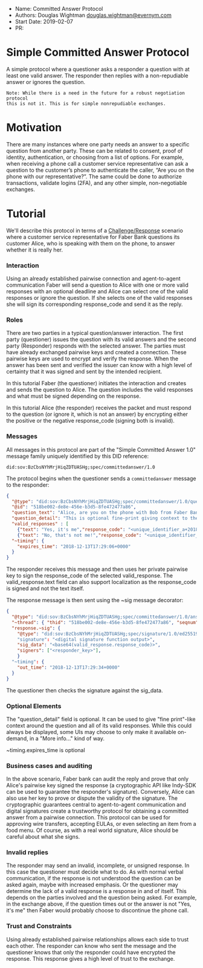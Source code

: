 - Name: Committed Answer Protocol
- Authors: Douglas Wightman <douglas.wightman@evernym.com>
- Start Date: 2019-02-07
- PR:

# Simple Committed Answer Protocol
[summary]: #summary

A simple protocol where a questioner asks a responder a question with at least one valid answer.  The responder then
replies with a non-repudiable answer or ignores the question.

    Note: While there is a need in the future for a robust negotiation protocol
    this is not it. This is for simple nonrepudiable exchanges.


# Motivation
[summary]: #motivation

There are many instances where one party needs an answer to a specific question from another party. These can be related
to consent, proof of identity, authentication, or choosing from a list of options. For example, when receiving a phone
call a customer service representative can ask a question to the customer’s phone to authenticate the caller, “Are you
on the phone with our representative?”. The same could be done to authorize transactions, validate logins (2FA), and any
other simple, non-negotiable exchanges.

# Tutorial
[summary]: #tutorial

We'll describe this protocol in terms of a [Challenge/Response](https://en.wikipedia.org/wiki/Challenge%E2%80%93response_authentication)
scenario where a customer service representative for Faber Bank questions its customer Alice, who is speaking with them
on the phone, to answer whether it is really her.

### Interaction
Using an already established pairwise connection and agent-to-agent communication Faber will send a question to Alice
with one or more valid responses with an optional deadline and Alice can select one of the valid responses or ignore the
question. If she selects one of the valid responses she will sign its corresponding response_code and send it as the reply.


### Roles

There are two parties in a typical question/answer interaction. The first party (questioner) issues the question with
its valid answers and the second party (Responder) responds with the selected answer. The parties must have already
exchanged pairwise keys and created a connection. These pairwise keys are used to encrypt and verify the response. When
the answer has been sent and verified the issuer can know with a high level of certainty that it was signed and sent by
the intended recipient.

In this tutorial Faber (the questioner) initiates the interaction and creates and sends the question to Alice. The
question includes the valid responses and what must be signed depending on the response.

In this tutorial Alice (the responder) receives the packet and must respond to the question (or ignore it, which is not
an answer) by encrypting either the positive or the negative response_code (signing both is invalid).

### Messages

All messages in this protocol are part of the "Simple Committed Answer 1.0" message family uniquely identified by this
DID reference:

    did:sov:BzCbsNYhMrjHiqZDTUASHg;spec/committedanswer/1.0

The protocol begins when the questioner sends a `committedanswer` message to the responder:

```JSON
{
  "@type": "did:sov:BzCbsNYhMrjHiqZDTUASHg;spec/committedanswer/1.0/question",
  "@id": "518be002-de8e-456e-b3d5-8fe472477a86",
  "question_text": "Alice, are you on the phone with Bob from Faber Bank right now?",
  "question_detail": "This is optional fine-print giving context to the question and its various answers.",
  "valid_responses" : [
    {"text": "Yes, it's me","response_code": "<unique_identifier_a+2018-12-13T17:00:00+0000"},
    {"text": "No, that's not me!","response_code": "<unique_identifier_b+2018-12-13T17:00:00+0000"}],
  "~timing": {
    "expires_time": "2018-12-13T17:29:06+0000"
  }
}
```

The responder receives this message and then uses her private pairwise key to sign the response_code of the selected
valid_response. The valid_response.text field can also support localization as the response_code is signed and not the text
itself.

The response message is then sent using the ~sig message decorator:

```JSON
{
  "@type": "did:sov:BzCbsNYhMrjHiqZDTUASHg;spec/committedanswer/1.0/answer",
  "~thread": { "thid": "518be002-de8e-456e-b3d5-8fe472477a86", "seqnum": 0 },
  "response.~sig": {
    "@type": "did:sov:BzCbsNYhMrjHiqZDTUASHg;spec/signature/1.0/ed25519Sha512_single"
    "signature": "<digital signature function output>",
    "sig_data": "<base64(valid_response.response_code)>",
    "signers": ["<responder_key>"],
    }
  "~timing": {
    "out_time": "2018-12-13T17:29:34+0000"
  }
}
```

The questioner then checks the signature against the sig_data. 

### Optional Elements

The "question_detail" field is optional. It can be used to give "fine print"-like context around the question and all of
its valid responses. While this could always be displayed, some UIs may choose to only make it available on-demand, in a
"More info..." kind of way. 

~timing.expires_time is optional

### Business cases and auditing

In the above scenario, Faber bank can audit the reply and prove that only Alice's pairwise key signed the response 
(a cryptographic API like Indy-SDK can be used to guarantee the responder's signature). Conversely, Alice can also use her
key to prove or dispute the validity of the signature. The cryptographic guarantees central to agent-to-agent communication
and digital signatures create a trustworthy protocol for obtaining a committed answer from a pairwise connection. This 
protocol can be used for approving wire transfers, accepting EULAs, or even selecting an item from a food menu. Of course, 
as with a real world signature, Alice should be careful about what she signs. 

### Invalid replies

The responder may send an invalid, incomplete, or unsigned response. In this case the questioner must decide what to do.
As with normal verbal communication, if the response is not understood the question can be asked again, maybe with increased
emphasis. Or the questioner may determine the lack of a valid response is a response in and of itself. This depends on
the parties involved and the question being asked. For example, in the exchange above, if the question times out or the
answer is not "Yes, it's me" then Faber would probably choose to discontinue the phone call.

### Trust and Constraints

Using already established pairwise relationships allows each side to trust each other. The responder can know who sent
the message and the questioner knows that only the responder could have encrypted the response. This response gives a
high level of trust to the exchange.
